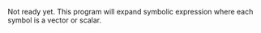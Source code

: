 Not ready yet.
This program will expand symbolic expression where each symbol is a vector or scalar.

